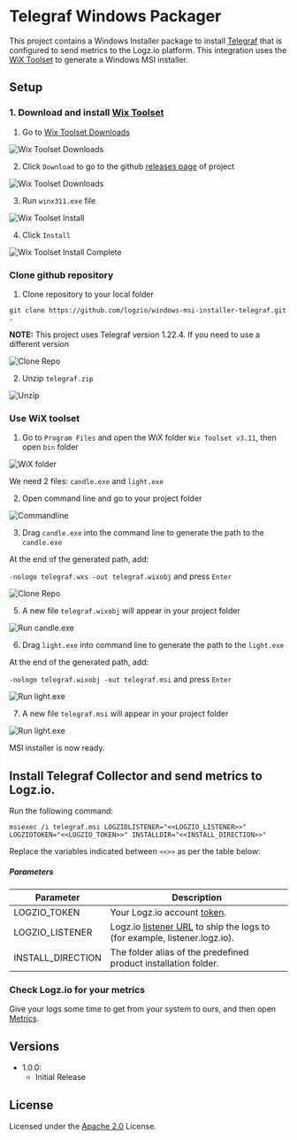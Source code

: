# Telegraf Windows Packager

This project contains a Windows Installer package to install [Telegraf](https://github.com/influxdb/telegraf) that is configured to send metrics to the Logz.io platform. This integration uses the [WiX Toolset](http://wixtoolset.org/) to generate a Windows MSI installer.

## Setup

###   1. Download and install [Wix Toolset](http://wixtoolset.org/)

1. Go to [Wix Toolset Downloads](https://wixtoolset.org/releases/)

![Wix Toolset Downloads](/img/step1.png)

2. Click `Download` to go to the github [releases page](https://github.com/wixtoolset/wix3/releases/tag/wix3112rtm) of project

![Wix Toolset Downloads](/img/step2.png)

3. Run `winx311.exe` file

![Wix Toolset Install](/img/step4.png)

4. Click `Install`

![Wix Toolset Install Complete](/img/step4finished.png)

###  Clone github repository

1. Clone repository to your local folder

`git clone https://github.com/logzio/windows-msi-installer-telegraf.git .`

**NOTE:** This project uses Telegraf version 1.22.4. If you need to use a different version

![Clone Repo](/img/step5clone.png)

2. Unzip `telegraf.zip` 

![Unzip](/img/step6unzip.png)

### Use WiX toolset

1. Go to `Program Files` and open the WiX folder `Wix Toolset v3.11`, then open `bin` folder

![WiX folder](/img/7listof.png)

We need 2 files: `candle.exe` and `light.exe`

2. Open command line and go to your project folder

![Commandline](/img/7goto.png)

3. Drag `candle.exe` into the command line to generate the path to the `candle.exe`

At the end of the generated path, add:

`-nologo telegraf.wxs -out telegraf.wixobj` and press `Enter`

![Clone Repo](/img/9drag-candle.png)

5. A new file `telegraf.wixobj` will appear in your project folder

![Run candle.exe](/img/9finish.png)

6. Drag `light.exe` into command line to generate the path to the `light.exe`

At the end of the generated path, add:

`-nologo telegraf.wixobj -out telegraf.msi` and press `Enter`

![Run light.exe](/img/10start.png)

7. A new file `telegraf.msi` will appear in your project folder

![Run light.exe](/img/10finish.png)

MSI installer is now ready.

## Install Telegraf Collector and send metrics to Logz.io.

Run the following command:

```
msiexec /i telegraf.msi LOGZIOLISTENER="<<LOGZIO_LISTENER>>" LOGZIOTOKEN="<<LOGZIO_TOKEN>>" INSTALLDIR="<<INSTALL_DIRECTION>>"
```

Replace the variables indicated between `<<>>` as per the table below:

##### Parameters

| Parameter                                              | Description                                                                                                                               |
| ------------------------------------------------------ | ----------------------------------------------------------------------------------------------------------------------------------------- |
| LOGZIO_TOKEN      | Your Logz.io account [token](<(https://app.logz.io/#/dashboard/settings/general)>).                                                       |
| LOGZIO_LISTENER  | Logz.io [listener URL](https://docs.logz.io/user-guide/accounts/account-region.html) to ship the logs to (for example, listener.logz.io). |
| INSTALL_DIRECTION | The folder alias of the predefined product installation folder.                                                                           |

### Check Logz.io for your metrics

Give your logs some time to get from your system to ours, and then open [Metrics](https://app.logz.io/#/dashboard/metrics).

## Versions

-   1.0.0:
    -   Initial Release

## License

Licensed under the [Apache 2.0](http://apache.org/licenses/LICENSE-2.0.txt) License.
